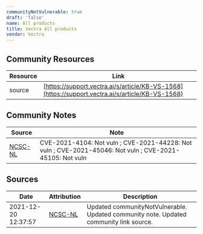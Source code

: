```yaml
---
communityNotVulnerable: true
draft: 'false'
name: All products
title: Vectra All products
vendor: Vectra
---
```



## Community Resources
| Resource | Link |
| --- | --- |
| source | [https://support.vectra.ai/s/article/KB-VS-1568](https://support.vectra.ai/s/article/KB-VS-1568) |

## Community Notes
| Source | Note |
| --- | --- |
| [NCSC-NL](https://github.com/NCSC-NL/log4shell/blob/main/software/README.md) | CVE-2021-4104: Not vuln ; CVE-2021-44228: Not vuln ; CVE-2021-45046: Not vuln ; CVE-2021-45105: Not vuln </ul> |

## Sources
| Date | Attribution | Description |
| --- | --- | --- |
| 2021-12-20 12:37:57 | [NCSC-NL](https://github.com/NCSC-NL/log4shell/blob/main/software/README.md) | Updated communityNotVulnerable. Updated community note. Updated community link source.  |
